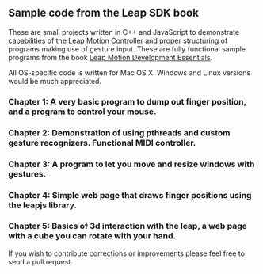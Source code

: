 ## Sample code from the Leap SDK book

These are small projects written in C++ and JavaScript to demonstrate capabilities of the 
Leap Motion Controller and proper structuring of programs making use of gesture input. 
These are fully functional sample programs from the book 
[Leap Motion Development Essentials](http://www.packtpub.com/leap-motion-development-essentials/book).

All OS-specific code is written for Mac OS X. Windows and Linux versions would be much appreciated.

### Chapter 1: A very basic program to dump out finger position, and a program to control your mouse.
### Chapter 2: Demonstration of using pthreads and custom gesture recognizers. Functional MIDI controller.
### Chapter 3: A program to let you move and resize windows with gestures.
### Chapter 4: Simple web page that draws finger positions using the leapjs library.
### Chapter 5: Basics of 3d interaction with the leap, a web page with a cube you can rotate with your hand.

If you wish to contribute corrections or improvements please feel free to send a pull request.
